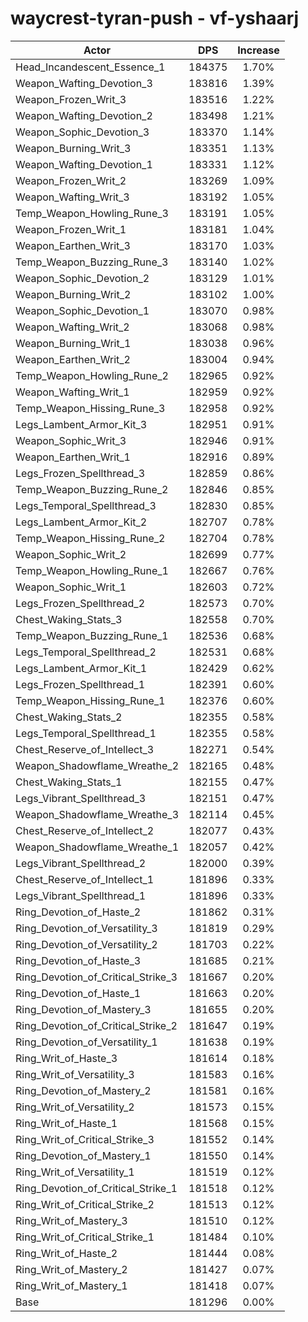 # waycrest-tyran-push - vf-yshaarj
| Actor | DPS | Increase |
|---|:---:|:---:|
|Head_Incandescent_Essence_1|184375|1.70%|
|Weapon_Wafting_Devotion_3|183816|1.39%|
|Weapon_Frozen_Writ_3|183516|1.22%|
|Weapon_Wafting_Devotion_2|183498|1.21%|
|Weapon_Sophic_Devotion_3|183370|1.14%|
|Weapon_Burning_Writ_3|183351|1.13%|
|Weapon_Wafting_Devotion_1|183331|1.12%|
|Weapon_Frozen_Writ_2|183269|1.09%|
|Weapon_Wafting_Writ_3|183192|1.05%|
|Temp_Weapon_Howling_Rune_3|183191|1.05%|
|Weapon_Frozen_Writ_1|183181|1.04%|
|Weapon_Earthen_Writ_3|183170|1.03%|
|Temp_Weapon_Buzzing_Rune_3|183140|1.02%|
|Weapon_Sophic_Devotion_2|183129|1.01%|
|Weapon_Burning_Writ_2|183102|1.00%|
|Weapon_Sophic_Devotion_1|183070|0.98%|
|Weapon_Wafting_Writ_2|183068|0.98%|
|Weapon_Burning_Writ_1|183038|0.96%|
|Weapon_Earthen_Writ_2|183004|0.94%|
|Temp_Weapon_Howling_Rune_2|182965|0.92%|
|Weapon_Wafting_Writ_1|182959|0.92%|
|Temp_Weapon_Hissing_Rune_3|182958|0.92%|
|Legs_Lambent_Armor_Kit_3|182951|0.91%|
|Weapon_Sophic_Writ_3|182946|0.91%|
|Weapon_Earthen_Writ_1|182916|0.89%|
|Legs_Frozen_Spellthread_3|182859|0.86%|
|Temp_Weapon_Buzzing_Rune_2|182846|0.85%|
|Legs_Temporal_Spellthread_3|182830|0.85%|
|Legs_Lambent_Armor_Kit_2|182707|0.78%|
|Temp_Weapon_Hissing_Rune_2|182704|0.78%|
|Weapon_Sophic_Writ_2|182699|0.77%|
|Temp_Weapon_Howling_Rune_1|182667|0.76%|
|Weapon_Sophic_Writ_1|182603|0.72%|
|Legs_Frozen_Spellthread_2|182573|0.70%|
|Chest_Waking_Stats_3|182558|0.70%|
|Temp_Weapon_Buzzing_Rune_1|182536|0.68%|
|Legs_Temporal_Spellthread_2|182531|0.68%|
|Legs_Lambent_Armor_Kit_1|182429|0.62%|
|Legs_Frozen_Spellthread_1|182391|0.60%|
|Temp_Weapon_Hissing_Rune_1|182376|0.60%|
|Chest_Waking_Stats_2|182355|0.58%|
|Legs_Temporal_Spellthread_1|182355|0.58%|
|Chest_Reserve_of_Intellect_3|182271|0.54%|
|Weapon_Shadowflame_Wreathe_2|182165|0.48%|
|Chest_Waking_Stats_1|182155|0.47%|
|Legs_Vibrant_Spellthread_3|182151|0.47%|
|Weapon_Shadowflame_Wreathe_3|182114|0.45%|
|Chest_Reserve_of_Intellect_2|182077|0.43%|
|Weapon_Shadowflame_Wreathe_1|182057|0.42%|
|Legs_Vibrant_Spellthread_2|182000|0.39%|
|Chest_Reserve_of_Intellect_1|181896|0.33%|
|Legs_Vibrant_Spellthread_1|181896|0.33%|
|Ring_Devotion_of_Haste_2|181862|0.31%|
|Ring_Devotion_of_Versatility_3|181819|0.29%|
|Ring_Devotion_of_Versatility_2|181703|0.22%|
|Ring_Devotion_of_Haste_3|181685|0.21%|
|Ring_Devotion_of_Critical_Strike_3|181667|0.20%|
|Ring_Devotion_of_Haste_1|181663|0.20%|
|Ring_Devotion_of_Mastery_3|181655|0.20%|
|Ring_Devotion_of_Critical_Strike_2|181647|0.19%|
|Ring_Devotion_of_Versatility_1|181638|0.19%|
|Ring_Writ_of_Haste_3|181614|0.18%|
|Ring_Writ_of_Versatility_3|181583|0.16%|
|Ring_Devotion_of_Mastery_2|181581|0.16%|
|Ring_Writ_of_Versatility_2|181573|0.15%|
|Ring_Writ_of_Haste_1|181568|0.15%|
|Ring_Writ_of_Critical_Strike_3|181552|0.14%|
|Ring_Devotion_of_Mastery_1|181550|0.14%|
|Ring_Writ_of_Versatility_1|181519|0.12%|
|Ring_Devotion_of_Critical_Strike_1|181518|0.12%|
|Ring_Writ_of_Critical_Strike_2|181513|0.12%|
|Ring_Writ_of_Mastery_3|181510|0.12%|
|Ring_Writ_of_Critical_Strike_1|181484|0.10%|
|Ring_Writ_of_Haste_2|181444|0.08%|
|Ring_Writ_of_Mastery_2|181427|0.07%|
|Ring_Writ_of_Mastery_1|181418|0.07%|
|Base|181296|0.00%|
